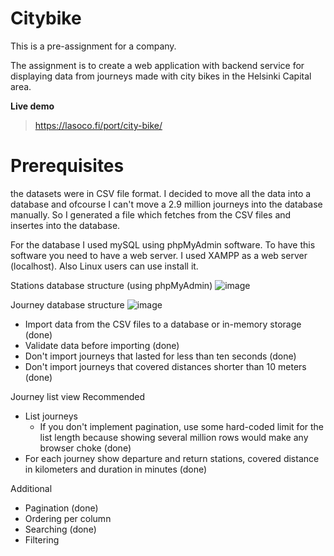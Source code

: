 # Citybike
This is a pre-assignment for a company.

The assignment is to create a web application with backend service for displaying data from journeys made with city bikes in the Helsinki Capital area.

**Live demo**
>https://lasoco.fi/port/city-bike/

# Prerequisites
the datasets were in CSV file format. I decided to move all the data into a database and ofcourse I can't move a 2.9 million journeys into the database manually. So I generated a file which fetches from the CSV files and insertes into the database.

For the database I used mySQL using phpMyAdmin software. To have this software you need to have a web server. I used XAMPP as a web server (localhost). Also Linux users can use install it.

Stations database structure (using phpMyAdmin)
![image](https://user-images.githubusercontent.com/43959036/210271389-9523442b-7591-4149-afdb-eaef6e86968f.png)

Journey database structure
![image](https://user-images.githubusercontent.com/43959036/210271344-f32662b2-11bf-4b6d-866e-ef655f59dbae.png)

* Import data from the CSV files to a database or in-memory storage (done)
* Validate data before importing (done)
* Don't import journeys that lasted for less than ten seconds (done)
* Don't import journeys that covered distances shorter than 10 meters (done)

Journey list view
Recommended
* List journeys
  * If you don't implement pagination, use some hard-coded limit for the list length because showing several million rows would make any browser choke (done)
* For each journey show departure and return stations, covered distance in kilometers and duration in minutes (done)

Additional
* Pagination (done)
* Ordering per column
* Searching (done)
* Filtering
